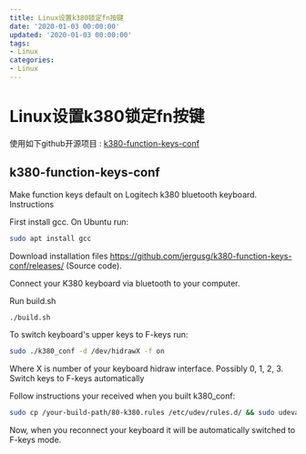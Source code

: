 ```yaml
---
title: Linux设置k380锁定fn按键
date: '2020-01-03 00:00:00'
updated: '2020-01-03 00:00:00'
tags:
- Linux
categories:
- Linux
---
```

# Linux设置k380锁定fn按键


使用如下github开源项目 : [k380-function-keys-conf](https://github.com/jergusg/k380-function-keys-conf)

## k380-function-keys-conf

Make function keys default on Logitech k380 bluetooth keyboard.
Instructions

First install gcc. On Ubuntu run:

```bash
sudo apt install gcc
```


Download installation files https://github.com/jergusg/k380-function-keys-conf/releases/ (Source code).

Connect your K380 keyboard via bluetooth to your computer.

Run build.sh

```bash
./build.sh
```


To switch keyboard's upper keys to F-keys run:

```bash
sudo ./k380_conf -d /dev/hidrawX -f on
```

Where X is number of your keyboard hidraw interface. Possibly 0, 1, 2, 3.
Switch keys to F-keys automatically

Follow instructions your received when you built k380_conf:

```bash
sudo cp /your-build-path/80-k380.rules /etc/udev/rules.d/ && sudo udevadm control --reload
```

Now, when you reconnect your keyboard it will be automatically switched to F-keys mode.
